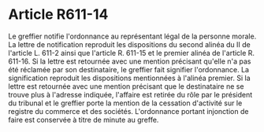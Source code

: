 # Article R611-14

Le greffier notifie l'ordonnance au représentant légal de la personne morale. La lettre de notification reproduit les dispositions du second alinéa du II de l'article L. 611-2 ainsi que l'article R. 611-15 et le premier alinéa de l'article R. 611-16.   Si la lettre est retournée avec une mention précisant qu'elle n'a pas été réclamée par son destinataire, le greffier fait signifier l'ordonnance. La signification reproduit les dispositions mentionnées à l'alinéa premier.   Si la lettre est retournée avec une mention précisant que le destinataire ne se trouve plus à l'adresse indiquée, l'affaire est retirée du rôle par le président du tribunal et le greffier porte la mention de la cessation d'activité sur le registre du commerce et des sociétés.   L'ordonnance portant injonction de faire est conservée à titre de minute au greffe.